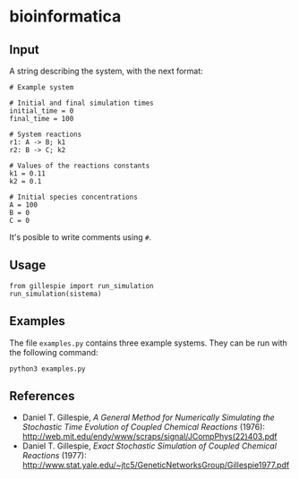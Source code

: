 # bioinformatica

## Input

A string describing the system, with the next format:

```
# Example system

# Initial and final simulation times
initial_time = 0
final_time = 100

# System reactions
r1: A -> B; k1
r2: B -> C; k2

# Values of the reactions constants
k1 = 0.11
k2 = 0.1

# Initial species concentrations
A = 100
B = 0
C = 0
```

It's posible to write comments using `#`.

## Usage
```
from gillespie import run_simulation
run_simulation(sistema)
```

## Examples
The file `examples.py` contains three example systems. They can be run with the following command:

```
python3 examples.py
```

## References
* Daniel T. Gillespie, *A General Method for Numerically Simulating the Stochastic Time Evolution of Coupled Chemical Reactions* (1976): <http://web.mit.edu/endy/www/scraps/signal/JCompPhys(22)403.pdf>
* Daniel T. Gillespie, *Exact Stochastic Simulation of Coupled Chemical Reactions* (1977): <http://www.stat.yale.edu/~jtc5/GeneticNetworksGroup/Gillespie1977.pdf>
